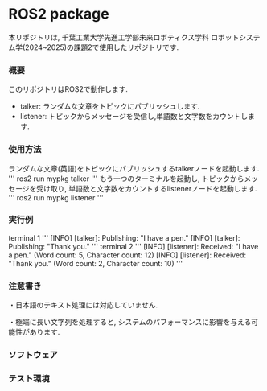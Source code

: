 # ROS2 package
本リポジトリは, 千葉工業大学先進工学部未来ロボティクス学科 ロボットシステム学(2024~2025)の課題2で使用したリポジトリです.

### 概要
このリポジトリはROS2で動作します. 
- talker: ランダムな文章をトピックにパブリッシュします.
- listener: トピックからメッセージを受信し,単語数と文字数をカウントします.

### 使用方法
ランダムな文章(英語)をトピックにパブリッシュするtalkerノードを起動します.
'''
ros2 run mypkg talker
'''
もう一つのターミナルを起動し, トピックからメッセージを受け取り, 単語数と文字数をカウントするlistenerノードを起動します.
'''
ros2 run mypkg listener
'''

### 実行例
terminal 1
'''
[INFO] [talker]: Publishing: "I have a pen."
[INFO] [talker]: Publishing: "Thank you."
'''
terminal 2
'''
[INFO] [listener]: Received: "I have a pen." (Word count: 5, Character count: 12)
[INFO] [listener]: Received: "Thank you." (Word count: 2, Character count: 10)
'''

### 注意書き
・日本語のテキスト処理には対応していません.

・極端に長い文字列を処理すると, システムのパフォーマンスに影響を与える可能性があります.

### ソフトウェア

### テスト環境
